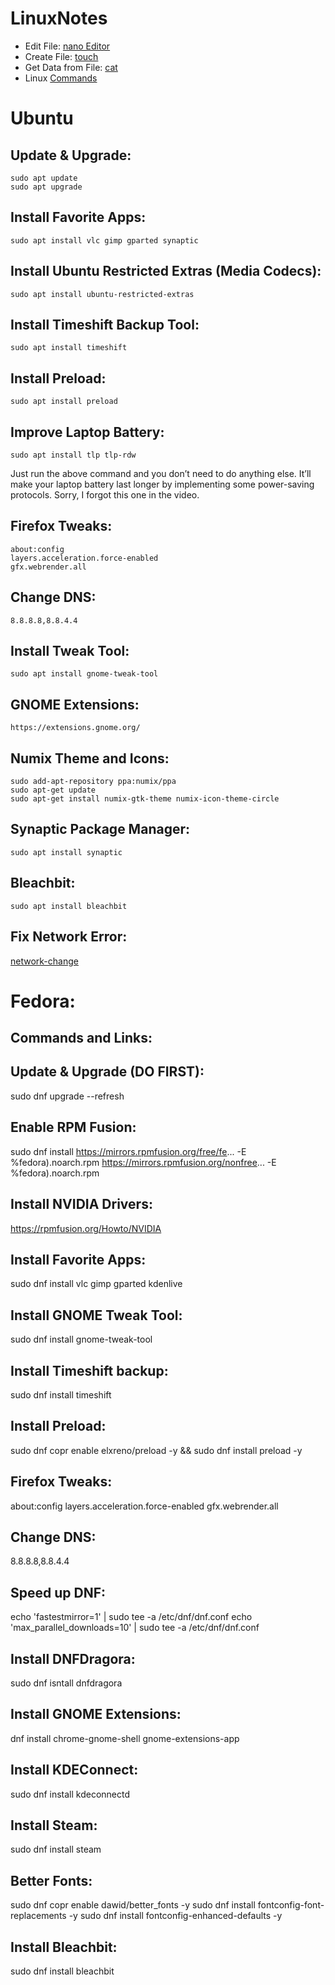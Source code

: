 # LinuxNotes

* Edit File: [nano Editor](https://www.nano-editor.org/)
* Create File: [touch](http://www.linfo.org/touch.html)
* Get Data from File: [cat](http://www.linfo.org/cat.html)
* Linux [Commands](http://www.linfo.org/command_index.html)

# Ubuntu

## Update & Upgrade:
```
sudo apt update
sudo apt upgrade
```

## Install Favorite Apps:
`sudo apt install vlc gimp gparted synaptic`

## Install Ubuntu Restricted Extras (Media Codecs):
`sudo apt install ubuntu-restricted-extras`

## Install Timeshift Backup Tool:
`sudo apt install timeshift`

## Install Preload:
`sudo apt install preload`

## Improve Laptop Battery:
`sudo apt install tlp tlp-rdw`

Just run the above command and you don’t need to do anything else. It’ll make your laptop battery last longer by implementing some power-saving protocols. Sorry, I forgot this one in the video. 

## Firefox Tweaks:
```
about:config
layers.acceleration.force-enabled
gfx.webrender.all
```
## Change DNS:
`8.8.8.8,8.8.4.4`

## Install Tweak Tool:
`sudo apt install gnome-tweak-tool`

## GNOME Extensions:
`https://extensions.gnome.org/​`

## Numix Theme and Icons:
```
sudo add-apt-repository ppa:numix/ppa
sudo apt-get update
sudo apt-get install numix-gtk-theme numix-icon-theme-circle
```

## Synaptic Package Manager:
`sudo apt install synaptic`

## Bleachbit:
`sudo apt install bleachbit`

## Fix Network Error:
[network-change](https://itsfoss.com/network-change-detected/)

# Fedora:

## Commands and Links:

## Update & Upgrade (DO FIRST):
sudo dnf upgrade --refresh

## Enable RPM Fusion:
sudo dnf install https://mirrors.rpmfusion.org/free/fe... -E %fedora).noarch.rpm https://mirrors.rpmfusion.org/nonfree... -E %fedora).noarch.rpm

## Install NVIDIA Drivers:
https://rpmfusion.org/Howto/NVIDIA

## Install Favorite Apps:
sudo dnf install vlc gimp gparted kdenlive

## Install GNOME Tweak Tool:
sudo dnf install gnome-tweak-tool

## Install Timeshift backup:
sudo dnf install timeshift

## Install Preload:
sudo dnf copr enable elxreno/preload -y && sudo dnf install preload -y

## Firefox Tweaks:
about:config
layers.acceleration.force-enabled
gfx.webrender.all

## Change DNS:
8.8.8.8,8.8.4.4

## Speed up DNF:
echo 'fastestmirror=1' | sudo tee -a /etc/dnf/dnf.conf
echo 'max_parallel_downloads=10' | sudo tee -a /etc/dnf/dnf.conf

## Install DNFDragora:
sudo dnf isntall dnfdragora

## Install GNOME Extensions:
dnf install chrome-gnome-shell gnome-extensions-app

## Install KDEConnect:
sudo dnf install kdeconnectd

## Install Steam:
sudo dnf install steam

## Better Fonts:
sudo dnf copr enable dawid/better_fonts -y
sudo dnf install fontconfig-font-replacements -y
sudo dnf install fontconfig-enhanced-defaults -y

## Install Bleachbit:
sudo dnf install bleachbit

